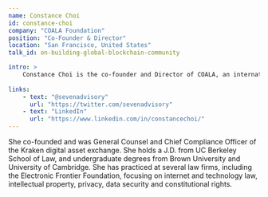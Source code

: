 ```yaml
---
name: Constance Choi
id: constance-choi
company: "COALA Foundation"
position: "Co-Founder & Director"
location: "San Francisco, United States"
talk_id: on-building-global-blockchain-community

intro: >
    Constance Choi is the co-founder and Director of COALA, an international multidisciplinary collaborative research and development initiative on blockchain technologies, smart contracts and decentralized autonomous applications. 
    
links:
    - text: "@sevenadvisory"
      url: "https://twitter.com/sevenadvisory"
    - text: "LinkedIn"
      url: "https://www.linkedin.com/in/constancechoi/"
---
```


   She co-founded and was General Counsel and Chief Compliance Officer of the Kraken digital asset exchange. She holds a J.D. from UC Berkeley School of Law, and undergraduate degrees from Brown University and University of Cambridge. She has practiced at several law firms, including the Electronic Frontier Foundation, focusing on internet and technology law, intellectual property, privacy, data security and constitutional rights.
